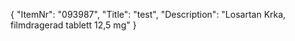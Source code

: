 {
  "ItemNr": "093987",
  "Title": "test",
  "Description": "Losartan Krka, filmdragerad tablett 12,5 mg"
}